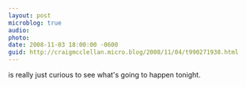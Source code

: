```yaml
---
layout: post
microblog: true
audio: 
photo: 
date: 2008-11-03 18:00:00 -0600
guid: http://craigmcclellan.micro.blog/2008/11/04/t990271938.html
---
```

is really just curious to see what's going to happen tonight.
